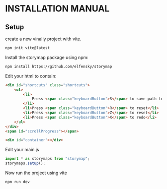 # INSTALLATION MANUAL

## Setup

create a new vinally project with vite.

```sh
npm init vite@latest
```

Install the storymap package using npm:

```sh
npm install https://github.com/elfensky/storymap
```

Edit your html to contain:

```html
<div id="shortcuts" class="shortcuts">
	<ul>
		<li>
			Press <span class="keyboardButton">S</span> to save path to file
		</li>
		<li>Press <span class="keyboardButton">R</span> to reset</li>
		<li>Press <span class="keyboardButton">Z</span> to reset</li>
		<li>Press <span class="keyboardButton">X</span> to redo</li>
	</ul>
</div>
<span id="scrollProgress"></span>

<div id="container"></div>
```

Edit your main.js

```js
import * as storymaps from "storymap";
storymaps.setup();
```

Now run the project using vite

```
npm run dev
```
